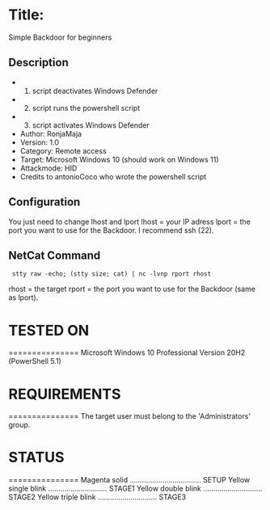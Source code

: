 # Title:      
 Simple Backdoor for beginners
## Description
* 1) script deactivates Windows Defender
* 2) script runs the powershell script
* 3) script activates Windows Defender
* Author:           RonjaMaja
* Version:          1.0
* Category:         Remote access
* Target:           Microsoft Windows 10 (should work on Windows 11)
* Attackmode:       HID
* Credits to antonioCoco who wrote the powershell script

## Configuration
You just need to change lhost and lport
lhost = your IP adress
lport = the port you want to use for the Backdoor. I recommend ssh (22).

## NetCat Command
     stty raw -echo; (stty size; cat) | nc -lvnp rport rhost
rhost = the target
rport = the port you want to use for the Backdoor (same as lport).

# TESTED ON
===============
Microsoft Windows 10 Professional Version 20H2 (PowerShell 5.1)

# REQUIREMENTS
===============
The target user must belong to the 'Administrators' group.

# STATUS
===============
Magenta solid ................................... SETUP
Yellow single blink ............................. STAGE1
Yellow double blink ............................. STAGE2
Yellow triple blink ............................. STAGE3
